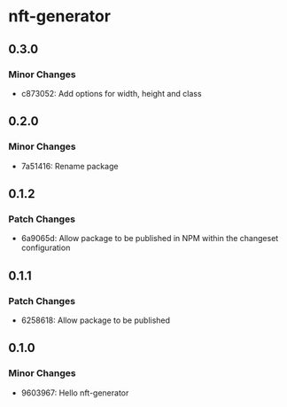 # nft-generator

## 0.3.0

### Minor Changes

- c873052: Add options for width, height and class

## 0.2.0

### Minor Changes

- 7a51416: Rename package

## 0.1.2

### Patch Changes

- 6a9065d: Allow package to be published in NPM within the changeset configuration

## 0.1.1

### Patch Changes

- 6258618: Allow package to be published

## 0.1.0

### Minor Changes

- 9603967: Hello nft-generator
